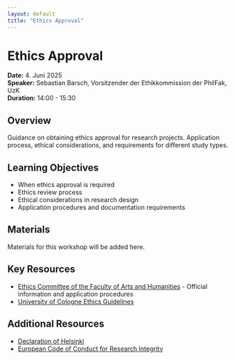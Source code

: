 ```yaml
---
layout: default
title: "Ethics Approval"
---
```

# Ethics Approval

**Date:** 4. Juni 2025  
**Speaker:** Sebastian Barsch, Vorsitzender der Ethikkommission der PhilFak, UzK  
**Duration:** 14:00 - 15:30

## Overview

Guidance on obtaining ethics approval for research projects. Application process, ethical considerations, and requirements for different study types.

## Learning Objectives

- When ethics approval is required
- Ethics review process
- Ethical considerations in research design
- Application procedures and documentation requirements

## Materials

Materials for this workshop will be added here.

## Key Resources

- [Ethics Committee of the Faculty of Arts and Humanities](https://phil-fak.uni-koeln.de/forschung/ethikkommission) - Official information and application procedures
- [University of Cologne Ethics Guidelines](https://verwaltung.uni-koeln.de/stabsstelle03.1/content/good_scientific_practice/index_eng.html)

## Additional Resources

- [Declaration of Helsinki](https://www.wma.net/policies-post/wma-declaration-of-helsinki-ethical-principles-for-medical-research-involving-human-subjects/)
- [European Code of Conduct for Research Integrity](https://www.allea.org/wp-content/uploads/2017/05/ALLEA-European-Code-of-Conduct-for-Research-Integrity-2017.pdf)
